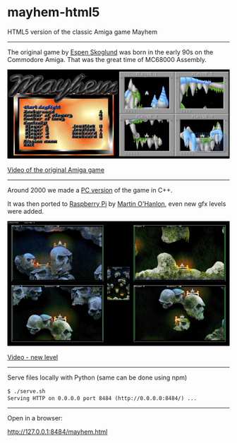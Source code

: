 # mayhem-html5

HTML5 version of the classic Amiga game Mayhem

----

The original game by [Espen Skoglund](http://hol.abime.net/3853) was born in the early 90s on the Commodore Amiga. That was the great time of MC68000 Assembly.

![Mayhem game image](https://github.com/devpack/mayhem-html5/blob/main/assets/wiki/mayhem_amiga.jpg)

[Video of the original Amiga game](https://www.youtube.com/watch?v=fs30DLGxqhs)

----

Around 2000 we made a [PC version](https://github.com/devpack/mayhem) of the game in C++.

It was then ported to [Raspberry Pi](https://www.raspberrypi.org/) by [Martin O'Hanlon](https://github.com/martinohanlon/mayhem-pi), even new gfx levels were added.

![Mayhem2](https://github.com/devpack/mayhem-html5/blob/main/assets/wiki/mayhem2.jpg)

[Video - new level](https://youtu.be/E3mho6J6OG8)

----

Serve files locally with Python (same can be done using npm)

```
$ ./serve.sh 
Serving HTTP on 0.0.0.0 port 8484 (http://0.0.0.0:8484/) ...
```

----

Open in a browser:

http://127.0.0.1:8484/mayhem.html

